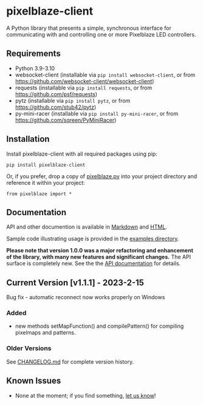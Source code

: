 # pixelblaze-client
A Python library that presents a simple, synchronous interface for communicating with and
controlling one or more Pixelblaze LED controllers. 

## Requirements
- Python 3.9-3.10
- websocket-client (installable via `pip install websocket-client`, or from https://github.com/websocket-client/websocket-client)
- requests (installable via `pip install requests`, or from https://github.com/psf/requests)
- pytz (installable via `pip install pytz`, or from https://github.com/stub42/pytz)
- py-mini-racer (installable via `pip install py-mini-racer`, or from https://github.com/sqreen/PyMiniRacer)

## Installation
Install pixelblaze-client with all required packages using pip:

```pip install pixelblaze-client```

Or, if you prefer, drop a copy of [pixelblaze.py](pixelblaze/pixelblaze.py) into your project directory and reference it within your project:

```from pixelblaze import *```

## <a name="documentation"></a>Documentation

API and other documention is available in [Markdown](docs/index.md) and [HTML](https://zranger1.github.io/pixelblaze-client/).

Sample code illustrating usage is provided in the [examples directory](examples/).

**Please note that version 1.0.0 was a major refactoring and enhancement of the library, with many new features and significant changes.** The API surface is completely new. See the the [API documentation](#documentation) for details.  

## Current Version [**v1.1.1**] - 2023-2-15

Bug fix - automatic reconnect now works properly on Windows

### Added

* new methods setMapFunction() and compilePattern() for compiling pixelmaps and patterns.


### Older Versions

See [CHANGELOG.md](CHANGELOG.md) for complete version history.

## Known Issues
- None at the moment; if you find something, [let us know](/../../issues/new/choose)!
